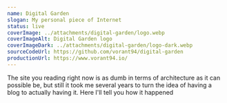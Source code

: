 ```yaml
---
name: Digital Garden
slogan: My personal piece of Internet
status: live
coverImage: ../attachments/digital-garden/logo.webp
coverImageAlt: Digital Garden logo
coverImageDark: ../attachments/digital-garden/logo-dark.webp
sourceCodeUrl: https://github.com/vorant94/digital-garden
productionUrl: https://www.vorant94.io/
---
```


The site you reading right now is as dumb in terms of architecture as it can possible be, but still it took me several years to turn the idea of having a blog to actually having it. Here I'll tell you how it happened
